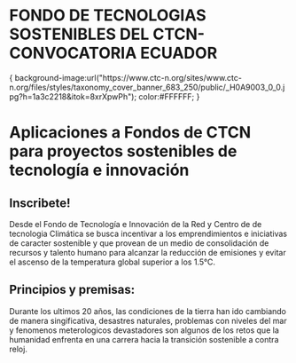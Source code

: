 # FONDO DE TECNOLOGIAS SOSTENIBLES DEL CTCN-CONVOCATORIA ECUADOR
<html>
<body>{
background-image:url("https://www.ctc-n.org/sites/www.ctc-n.org/files/styles/taxonomy_cover_banner_683_250/public/_H0A9003_0_0.jpg?h=1a3c2218&itok=8xrXpwPh"); color:#FFFFFF;
}
  
<h1>Aplicaciones a Fondos de CTCN para proyectos sostenibles de tecnología e innovación</h1>
<h2>Inscribete!</h2>
Desde el Fondo de Tecnología e Innovación de la Red y Centro de de tecnologia Climática se busca incentivar a los emprendimientos e iniciativas de caracter sostenible y que provean de un medio de consolidación de recursos y talento humano para alcanzar la reducción de emisiones y evitar el ascenso de la temperatura global superior a los 1.5°C.
  <h2>Principios y premisas:</h2>
                                                                                            
Durante los ultimos 20 años, las condiciones de la tierra han ido cambiando de manera singificativa, desastres naturales, problemas con niveles del mar y fenomenos meterologicos devastadores son algunos de los retos que la humanidad enfrenta en una carrera hacia la transición sostenible a contra reloj.                                                                                            
</body>                                                                                            
</html>
